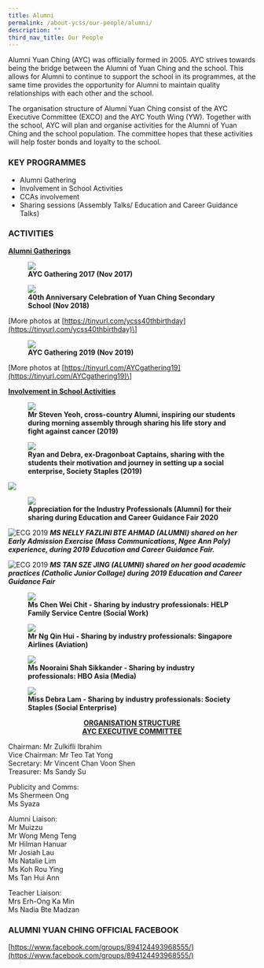 ```yaml
---
title: Alumni
permalink: /about-ycss/our-people/alumni/
description: ""
third_nav_title: Our People
---
```

Alumni Yuan Ching (AYC) was officially formed in 2005. AYC strives towards being the bridge between the Alumni of Yuan Ching and the school. This allows for Alumni to continue to support the school in its programmes, at the same time provides the opportunity for Alumni to maintain quality relationships with each other and the school. 

The organisation structure of Alumni Yuan Ching consist of the AYC Executive Committee (EXCO) and the AYC Youth Wing (YW). Together with the school, AYC will plan and organise activities for the Alumni of Yuan Ching and the school population. The committee hopes that these activities will help foster bonds and loyalty to the school.

###  KEY PROGRAMMES

*   Alumni Gathering
*   Involvement in School Activities
*   CCAs involvement
*   Sharing sessions (Assembly Talks/ Education and Career Guidance Talks)

### ACTIVITIES

<u><strong> Alumni Gatherings </strong></u>

<figure>
<img src="/images/AYC%20Gathering%202017%20(Nov%202017).jpg">
<figcaption> <strong> AYC Gathering 2017 (Nov 2017) </strong> </figcaption>
</figure>

<figure>
<img src="/images/40th%20Anniversary%20Celeb%20of%20YCSS%20Nov%202018.jpg">
<figcaption> <strong> 40th Anniversary Celebration of Yuan Ching Secondary School (Nov 2018) </strong> </figcaption>
</figure>

\[More photos at [https://tinyurl.com/ycss40thbirthday](https://tinyurl.com/ycss40thbirthday)\]

<figure>
<img src="/images/AYC%20Gathering%202019%20Nov%202019.jpg">
<figcaption> <strong> AYC Gathering 2019 (Nov 2019) </strong> </figcaption>
</figure>

\[More photos at [https://tinyurl.com/AYCgathering19](https://tinyurl.com/AYCgathering19)\]

<u><strong> Involvement in School Activities </strong></u>

<figure>
<img src="/images/Mr%20Steven%20Yeoh%202019.jpg">
<figcaption> <strong> Mr Steven Yeoh, cross-country Alumni, inspiring our students during morning assembly through sharing his life story and fight against cancer (2019) </strong> </figcaption>
</figure>

<figure>
<img src="/images/Society%20Staples%20ALumni%202019.jpg">
<figcaption> <strong> Ryan and Debra, ex-Dragonboat Captains, sharing with the students their motivation and journey in setting up a social enterprise, Society Staples (2019) </strong> </figcaption>
</figure>

![](/images/alumni.jpg)

<figure>
<img src="/images/Alumni%20ECG%20Fair%202020%20(2).jpg">
<figcaption> <strong> Appreciation for the Industry Professionals (Alumni) for their sharing during Education and Career Guidance Fair 2020 </strong> </figcaption>
</figure>


![ECG 2019](/images/ECG%202019.jpg)
***MS NELLY FAZLINI BTE AHMAD (ALUMNI) shared on her Early Admission Exercise (Mass Communications, Ngee Ann Poly) experience, during 2019 Education and Career Guidance Fair.*** 

![ECG 2019](/images/ECG%202019%20(2).jpg)
***MS TAN SZE JING (ALUMNI) shared on her good academic practices (Catholic Junior Collage) during 2019 Education and Career Guidance Fair***

<figure>
<img src="/images/Social%20Work%20ECG%20fair.jpg">
<figcaption> <strong>Ms Chen Wei Chit - Sharing by industry professionals: HELP Family Service Centre (Social Work)</strong> </figcaption>
</figure>

<figure>
<img src="/images/SIA%20ECG%20Fair.jpg">
<figcaption> <strong>Mr Ng Qin Hui - Sharing by industry professionals: Singapore Airlines (Aviation)</strong> </figcaption>
</figure>

<figure>
<img src="/images/HBOasia%20ECG%20Fair.jpg">
<figcaption> <strong>Ms Nooraini Shah Sikkander - Sharing by industry professionals: HBO Asia (Media)</strong> </figcaption>
</figure>

<figure>
<img src="/images/Society%20Staples%20ecg%20fair%20(1).jpg">
<figcaption> <strong>Miss Debra Lam - Sharing by industry professionals: Society Staples (Social Enterprise)</strong> </figcaption>
</figure>

<center><u><strong>ORGANISATION STRUCTURE <br>
	AYC EXECUTIVE COMMITTEE </strong></u> </center>
	
Chairman:	Mr Zulkifli Ibrahim <br>
Vice Chairman:	Mr Teo Tat Yong <br>
Secretary:	Mr Vincent Chan Voon Shen <br>
Treasurer:	Ms Sandy Su

Publicity and Comms: <Br>
Ms Shermeen Ong <br>
Ms Syaza

Alumni Liaison:	<br>
Mr Muizzu <br>
Mr Wong Meng Teng <br>
Mr Hilman Hanuar <br>
Mr Josiah Lau <Br>
Ms Natalie Lim <Br>
Ms Koh Rou Ying <br>
Ms Tan Hui Ann

Teacher Liaison: <br>
Mrs Erh-Ong Ka Min <br>
Ms Nadia Bte Madzan

### ALUMNI YUAN CHING OFFICIAL FACEBOOK

[https://www.facebook.com/groups/894124493968555/](https://www.facebook.com/groups/894124493968555/)